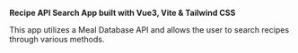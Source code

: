 **Recipe API Search App built with Vue3, Vite & Tailwind CSS**

This app utilizes a Meal Database API and allows the user to search recipes through various methods.
